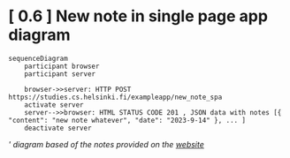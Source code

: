 # [ 0.6 ] New note in single page app diagram 


```mermaid
sequenceDiagram
    participant browser
    participant server

    browser->>server: HTTP POST https://studies.cs.helsinki.fi/exampleapp/new_note_spa
    activate server
    server-->>browser: HTML STATUS CODE 201 , JSON data with notes [{ "content": "new note whatever", "date": "2023-9-14" }, ... ]
    deactivate server

```


*' diagram based of the notes provided on the [website](https://fullstackopen.com/en/part0/fundamentals_of_web_apps#single-page-app)*
